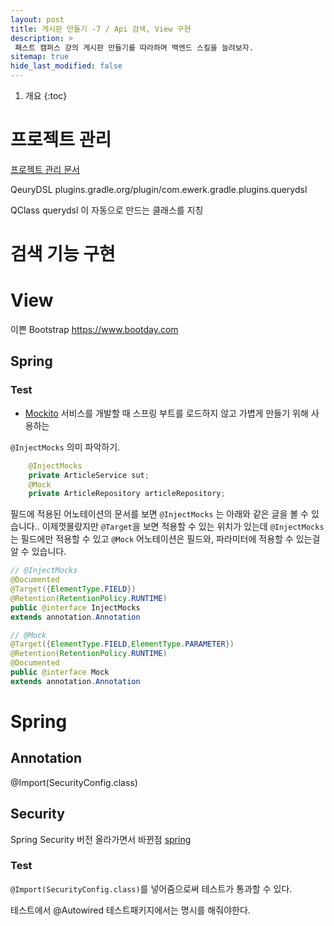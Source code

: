 ```yaml
---
layout: post
title: 게시판 만들기 -7 / Api 검색, View 구현
description: >
 패스트 캠퍼스 강의 게시판 만들기를 따라하며 백엔드 스킬을 늘려보자.
sitemap: true
hide_last_modified: false
---
```


1. 개요
{:toc}

# 프로젝트 관리
[프로젝트 관리 문서](https://docs.google.com/spreadsheets/d/1xxuP3eXVIsYP-Pe4pwDcvYthXhtYNUvVXXgRPU3XWqw/edit?usp=sharing)

QeuryDSL
plugins.gradle.org/plugin/com.ewerk.gradle.plugins.querydsl

QClass
querydsl 이 자동으로 만드는 클래스를 지칭

# 검색 기능 구현

# View

이쁜 Bootstrap
https://www.bootday.com
## Spring

### Test

- [Mockito](https://site.mockito.org)
서비스를 개발할 때 스프링 부트를 로드하지 않고 가볍게 만들기 위해 사용하는 

`@InjectMocks` 의미 파악하기.

```java
    @InjectMocks
    private ArticleService sut; 
    @Mock
    private ArticleRepository articleRepository;
```
필드에 적용된 어노테이션의 문서를 보면 `@InjectMocks` 는 아래와 같은 글을 볼 수 있습니다..
이제껏몰랐지만 `@Target`을 보면 적용할 수 있는 위치가 있는데 `@InjectMocks`는 필드에만 적용할 수 있고
`@Mock` 어노테이션은 필드와, 파라미터에 적용할 수 있는걸 알 수 있습니다.
```java
// @InjectMocks
@Documented 
@Target({ElementType.FIELD}) 
@Retention(RetentionPolicy.RUNTIME) 
public @interface InjectMocks
extends annotation.Annotation

// @Mock
@Target({ElementType.FIELD,ElementType.PARAMETER}) 
@Retention(RetentionPolicy.RUNTIME) 
@Documented 
public @interface Mock
extends annotation.Annotation
```
# Spring
## Annotation
@Import(SecurityConfig.class)
## Security

Spring Security 버전 올라가면서 바뀐점
[spring](https://spring.io/blog/2022/02/21/spring-security-without-the-websecurityconfigureradapter)

### Test

`@Import(SecurityConfig.class)`를 넣어줌으로써 테스트가 통과할 수 있다.

테스트에서 @Autowired 테스트패키지에서는 명시를 해줘야한다.